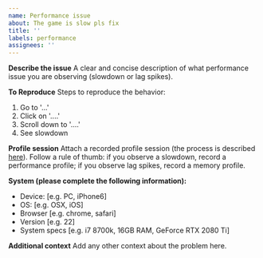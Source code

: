 ```yaml
---
name: Performance issue
about: The game is slow pls fix
title: ''
labels: performance
assignees: ''
---
```


**Describe the issue** A clear and concise description of what performance issue
you are observing (slowdown or lag spikes).

**To Reproduce** Steps to reproduce the behavior:

1. Go to '...'
2. Click on '....'
3. Scroll down to '....'
4. See slowdown

**Profile session** Attach a recorded profile session (the process is described
[here](https://github.com/IvarK/HahaSlabWontGetHere/wiki/Recording-profile-sessions)).
Follow a rule of thumb: if you observe a slowdown, record a performance profile;
if you observe lag spikes, record a memory profile.

**System (please complete the following information):**

- Device: [e.g. PC, iPhone6]
- OS: [e.g. OSX, iOS]
- Browser [e.g. chrome, safari]
- Version [e.g. 22]
- System specs [e.g. i7 8700k, 16GB RAM, GeForce RTX 2080 Ti]

**Additional context** Add any other context about the problem here.
